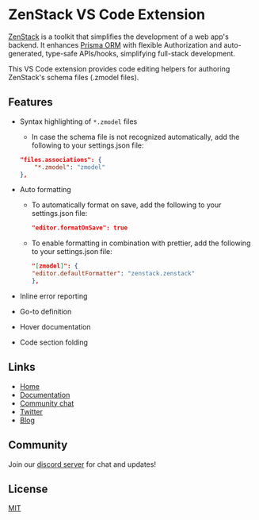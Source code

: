 # ZenStack VS Code Extension

[ZenStack](https://zenstack.dev) is a toolkit that simplifies the development of a web app's backend. It enhances [Prisma ORM](https://prisma.io) with flexible Authorization and auto-generated, type-safe APIs/hooks, simplifying full-stack development.

This VS Code extension provides code editing helpers for authoring ZenStack's schema files (.zmodel files).

## Features

- Syntax highlighting of `*.zmodel` files

    - In case the schema file is not recognized automatically, add the following to your settings.json file:

    ```json
    "files.associations": {
        "*.zmodel": "zmodel"
    },
    ```

- Auto formatting

    - To automatically format on save, add the following to your settings.json file:

        ```json
        "editor.formatOnSave": true
        ```

    - To enable formatting in combination with prettier, add the following to your settings.json file:
        ```json
        "[zmodel]": {
        "editor.defaultFormatter": "zenstack.zenstack"
        },
        ```

- Inline error reporting
- Go-to definition
- Hover documentation
- Code section folding

## Links

- [Home](https://zenstack.dev)
- [Documentation](https://zenstack.dev/docs)
- [Community chat](https://discord.gg/Ykhr738dUe)
- [Twitter](https://twitter.com/zenstackhq)
- [Blog](https://dev.to/zenstack)

## Community

Join our [discord server](https://discord.gg/Ykhr738dUe) for chat and updates!

## License

[MIT](https://github.com/zenstackhq/zenstack/blob/main/LICENSE)
